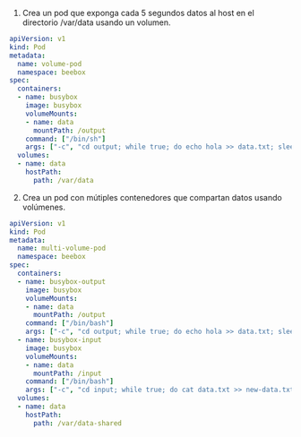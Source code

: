 1. Crea un pod que exponga cada 5 segundos datos al host en el directorio /var/data usando un volumen.

```yaml
apiVersion: v1
kind: Pod
metadata:
  name: volume-pod
  namespace: beebox
spec:
  containers:
  - name: busybox
    image: busybox
    volumeMounts:
    - name: data
      mountPath: /output
    command: ["/bin/sh"]
    args: ["-c", "cd output; while true; do echo hola >> data.txt; sleep 5; done;"]
  volumes:
  - name: data
    hostPath:
      path: /var/data
```

2. Crea un pod con mútiples contenedores que compartan datos usando volúmenes.

```yaml
apiVersion: v1
kind: Pod
metadata:
  name: multi-volume-pod
  namespace: beebox
spec:
  containers:
  - name: busybox-output
    image: busybox
    volumeMounts:
    - name: data
      mountPath: /output
    command: ["/bin/bash"]
    args: ["-c", "cd output; while true; do echo hola >> data.txt; sleep 5; done;"]
  - name: busybox-input
    image: busybox
    volumeMounts:
    - name: data
      mountPath: /input
    command: ["/bin/bash"]
    args: ["-c", "cd input; while true; do cat data.txt >> new-data.txt; sleep 5; done;"]
  volumes:
  - name: data
    hostPath:
      path: /var/data-shared
```